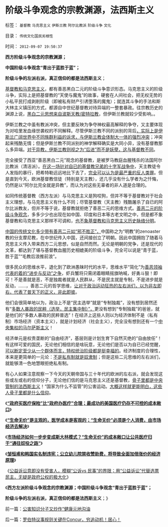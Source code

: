 # 阶级斗争观念的宗教渊源，法西斯主义

标签： `基督教` `马克思主义` `伊斯兰教` `阿尔比教派` `阶级斗争` `文化` 

目录： `传统文化国民劣根性`

时间： `2012-09-07 19:50:37`

**西方阶级斗争观念的宗教渊源；**

**中国阶级斗争观念“青出于蓝胜于蓝”；**

**阶级斗争的左派右派，真正信仰的都是法西斯主义**；

[基督教和马克思主义](../../../2010/12/20/基督教和马克思主义的社会行为如出一辙.md)，都有善恶黑白二元的阶级斗争意识形态。马克思主义的阶级斗争，实际上是把基督教的“天使与魔鬼”的故事，硬套在人间社会，把无权无势的小私平民打成剥削阶级（即被私有财产引诱堕落的魔鬼）；就连其斗争的手法和斯大林主义镇压的方式，都源自中世纪基督教对待异端的一整套暴政。往宗教历史的渊源上说，[黑白二元思想来自波斯天教/密特拉教](../../../2011/5/30/马克思主义消灭私有财产的“大慈悲心”.md)，但伊斯兰教就较少受影响。。

伊斯兰教之中虽有教派冲突，但主要反映为争夺神权最高解释的争夺，又主要体现为对哈里发血缘世袭权的不同解释。尽管伊斯兰教不同的派别的背后[，实际上是伊斯兰广阔世界中不同族群利益的诉求，与伊斯兰教会体制大一体的强烈冲突](../../../2012/4/1/阿拉伯不是扩张性帝国，伊斯兰不是好战的文化.md)；冲突起来残酷无情；但是伊斯兰教不同派别的神学解释确实是大同小异，没有基督教那么多异端。[对于异教，伊斯兰教则视之为“后进”而不是妖孽，这与基督教不同](../../../2010/5/22/仁者无敌话宽容，伊斯兰和阿拉伯帝国.md)。

完全接受了西亚“善恶黑白二元”观念的基督教，是被罗马教庭血腥残杀的法国阿尔比教派（清洁派）。[在这一场针对自已的基督教兄弟的十字军战争中](../../../2010/11/19/基督教罗马“统一思想”空前残酷，越来越残酷.md)，天主教徒令人发指的暴行，把希特勒远远地比下去了，[完全可以认为是最严重的反人类罪](../../../2010/12/10/汪达尔主义就是基督教的文化大革命.md)。但是直到今天，欧洲基督教信徒（特别是天主教），还几乎没有什么学者为之忏悔，仍然是以“阿尔比完全就是异教”，而认为对这些无辜者的非人道是合理的。

如同传统基督教（西方左派）与马克思主义是狗咬狗，但并不等于基督教对于社会主义理想，与马克思主义有什么不同；尽管基督教（天主教）残酷屠杀了自已的阿尔比派教友，但并不等于说，基督教就拒绝了善恶二元的思维方式。[善恶二元的阶级斗争观念](../../../2011/11/23/阶级斗争是公有制瓦解的社会表现.md)，多多少少也出现在如中国、印度和日本等古老文明之中，但是都不象基督教和马克思主义那样不可调和，[也不象基督教和马克思主义历史脉络分明](../../../2012/3/1/为什么信仰社会无法避免宗教战争？.md)。

[中国的传统文化多少带有善恶二元如“邪不胜正”，](../../../2010/8/16/“自已作主了”！这就是民主！.md)中国称之为“明教”的zenoaster教的分支摩尼教，在中世纪传入中国，还间接创立了明朝。因此中国拥抱了随着马克思主义传入带来西方二元思想，似是自然而然。无论是明朝的党争，还是现代的文革，都达到了堪与基督教血腥历史相媲美的阶级斗争，完全可以说是“青于蓝，胜于蓝”“毛教后浪推前浪”。

很多民众的思维水平，退化到了欧洲愚昧时代的水平，思维水平“简化”为[善恶领袖代表的着的“进步与反动”之争](http://darthvad.blog.sohu.com/172126057.html)，虾兵蟹将只需闭着眼睛摇旗呐喊，好勇斗狠！即可！不是善就是恶，不是独裁者就是人民群从，不是民主就是专制，不是进步就是反动，……，善恶二元的哲学思维，[让对于政治运动狂热的左右派们，以为非左即右，代表了普天下的正义，非此即彼](../../../2012/2/6/预设公有制革命前提的“左与右”和个人主义异端.md)。

他们会很简单地以为，政治上不是“民主选举”就是“专制独裁”，没有想到居然还有“[多数人暴政的民粹（选举，民主集中制）”，](../../../2012/2/27/越来越多人意识到“多数人的暴政”，中国民主越来越近了.md)更没有想到“专制独裁”的爸爸，就是他们的“多数人暴政的民粹普选”！在经济上这些人则以为经济体制不是（私有制）市场经济（资本主义），就是计划经济（社会主义），完全没有想到还有一个[中央集权的马尔萨斯主义](../../../2012/7/7/左派民粹民族主义，右派马尔萨斯主义.md)！

经济单元是权贵垄断的“自由经济”，基层则是计划生育下自然灭绝的“自由放任”！有这样可爱的国民，无论他们相信的是啥玩意，无论他们是否以为自已已经觉醒，[可以断定至少从一个群体而言，特权统治阶级都是挺幸福的](../../../2012/7/18/民粹主义，君权主义，贵族的马尔萨斯主义.md)。经济制度的合理性，本来是更简单的一元论：[不是私有制就是奴隶制](../../../2012/3/7/天无二日！公权和私权不可能同时具备合法性；.md)；但是这些二元思维的左右派们，就能够清一色地慧眼拒绝私有制。

有心人如果注意观察一下今天的天朝帝国与三十年代的欧洲的左右派，就会发现这些或左或右的信仰分子，无论他们信的是马克思主义还是基督教，[骨子里都是中央管制的法西斯主义](../../../2011/5/13/民主取决于默认权益归属权.md)！“国家为什么不监管”的公害运动。[大概这样就更能明白，这些人骨子里都是什么信仰](../../../2010/9/21/讲民主首先不要“闹民粹”.md)。

《[**“政府买医疗保险”比“政府办医疗”合理；最成功的美国医疗仍存不可控的成本敞口**](../../../2012/9/1/最成功的美国医疗，仍存不可控的成本敞口.md)》

《[**“生命无价”是主观的，医学成本是客观的；“生命无价”必须是个人消费，由市场经济去解决**](../../../2012/9/1/“生命无价”是主观的，医疗成本是客观的.md)》

《[**市场经济如何一步步变成斯大林模式？“生命无价”的成本敞口让公共医疗归于“通往奴役之路”**](../../../2012/9/1/“生命无价”的成本敞口让公共医疗归于“通往奴役之路”.md)》

《[**邹恒甫和韩国实名制违宪；公立幼儿院禁收赞助费，将导致全面加倍涨价的经济原理**](../../../2012/9/1/唱唱反调：邹恒甫，韩国实名制，幼儿院大幅涨价.md)》

《[公益诉讼意即没有受害人，模糊“公诉vs 民事”的界限；用“公益诉讼”代替选票民主，无疑是政府公权的极大化](../../../2012/9/2/公益诉讼恐怕就是法西斯主义.md)》

《**西方左派阶级斗争观念的宗教渊源；中国阶级斗争观念“青出于蓝胜于蓝”；**

**阶级斗争的左派右派，真正信仰的都是法西斯主义**；》



前一篇：[公害知识分子又炒作“健康元地沟油](../../../2012/9/6/公害知识分子又炒作“健康元地沟油.md)

后一篇：[罗伯特议事规则关键在Concur，穷追动机！居心！](../../../2012/9/7/罗伯特议事规则关键在Concur，穷追动机！居心！.md)